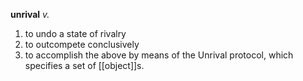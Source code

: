 __unrival__
*v.*
1. to undo a state of rivalry
2. to outcompete conclusively
3. to accomplish the above by means of the Unrival protocol, which specifies a set of [[object]]s.